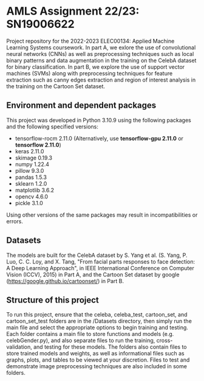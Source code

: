 # AMLS Assignment 22/23: SN19006622

Project repository for the 2022-2023 ELEC00134: Applied Machine Learning Systems coursework. In part A, we exlore the use of convolutional neural networks (CNNs) as well as preprocessing techniques such as local binary patterns and data augmentation in the training on the CelebA dataset for binary classification. In part B, we explore the use of support vector machines (SVMs) along with preprocessing techniques for feature extraction such as canny edges extraction and region of interest analysis in the training on the Cartoon Set dataset.

## Environment and dependent packages

This project was developed in Python 3.10.9 using the following packages and the following specified versions:
- tensorflow-rocm 2.11.0 (Alternatively, use **tensorflow-gpu 2.11.0** or **tensorflow 2.11.0**)
- keras 2.11.0
- skimage 0.19.3
- numpy 1.22.4
- pillow 9.3.0
- pandas 1.5.3
- sklearn 1.2.0
- matplotlib 3.6.2
- opencv 4.6.0
- pickle 3.1.0

Using other versions of the same packages may result in incompatibilities or errors.

## Datasets

The models are built for the CelebA dataset by S. Yang et al. (S. Yang, P. Luo, C. C. Loy, and X. Tang, "From facial parts responses to face detection: A Deep Learning Approach", in IEEE International Conference on Computer Vision (ICCV), 2015) in Part A, and the Cartoon Set dataset by google (https://google.github.io/cartoonset/) in Part B.

## Structure of this project

To run this project, ensure that the celeba, celeba_test, cartoon_set, and cartoon_set_test folders are in the /Datasets directory, then simply run the main file and select the appropriate options to begin training and testing. Each folder contains a main file to store functions and models (e.g. celebGender.py), and also separate files to run the training, cross-validation, and testing for these models. The folders also contain files to store trained models and weights, as well as informational files such as graphs, plots, and tables to be viewed at your discretion. Files to test and demonstrate image preprocessing techniques are also included in some folders.
